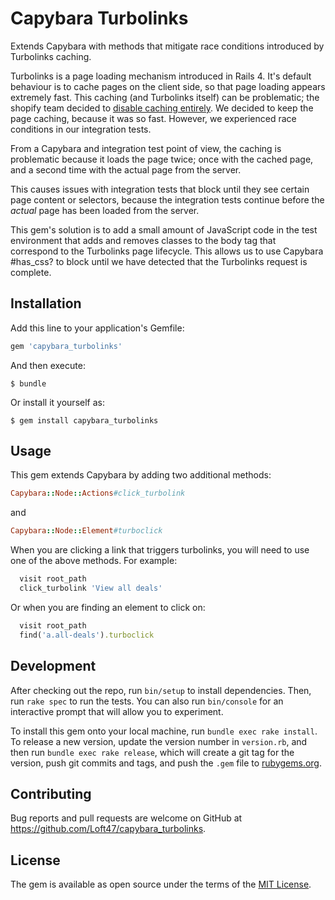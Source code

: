 # Capybara Turbolinks

Extends Capybara with methods that mitigate race conditions introduced by Turbolinks caching.

Turbolinks is a page loading mechanism introduced in Rails 4.  It's default behaviour is to cache pages on the client side, so that page loading appears extremely fast.  This caching (and Turbolinks itself) can be problematic; the shopify team decided to [disable caching entirely](https://github.com/rails/turbolinks/issues/551).  We decided to keep the page caching, because it was so fast.  However, we experienced race conditions in our integration tests. 

From a Capybara and integration test point of view, the caching is problematic because it loads the page twice; once with the cached page, and a second time with the actual page from the server.

This causes issues with integration tests that block until they see certain page content or selectors, because the integration tests continue before the *actual* page has been loaded from the server.

This gem's solution is to add a small amount of JavaScript code in the test environment that adds and removes classes to the body tag that correspond to the Turbolinks page lifecycle.  This allows us to use Capybara #has_css? to block until we have detected that the Turbolinks request is complete.

## Installation

Add this line to your application's Gemfile:

```ruby
gem 'capybara_turbolinks'
```

And then execute:

    $ bundle

Or install it yourself as:

    $ gem install capybara_turbolinks

## Usage

This gem extends Capybara by adding two additional methods:

```ruby
Capybara::Node::Actions#click_turbolink
```

and

```ruby
Capybara::Node::Element#turboclick
``` 
  
When you are clicking a link that triggers turbolinks, you will need to use one of the above methods.  For example:

```ruby
  visit root_path
  click_turbolink 'View all deals'
```

Or when you are finding an element to click on:

```ruby
  visit root_path
  find('a.all-deals').turboclick
```

## Development

After checking out the repo, run `bin/setup` to install dependencies. Then, run `rake spec` to run the tests. You can also run `bin/console` for an interactive prompt that will allow you to experiment.

To install this gem onto your local machine, run `bundle exec rake install`. To release a new version, update the version number in `version.rb`, and then run `bundle exec rake release`, which will create a git tag for the version, push git commits and tags, and push the `.gem` file to [rubygems.org](https://rubygems.org).

## Contributing

Bug reports and pull requests are welcome on GitHub at https://github.com/Loft47/capybara_turbolinks.

## License

The gem is available as open source under the terms of the [MIT License](http://opensource.org/licenses/MIT).

